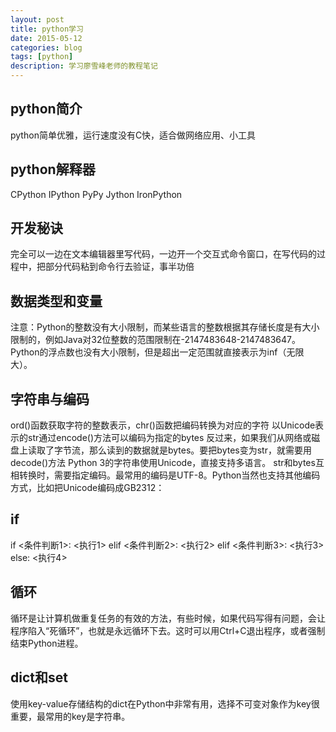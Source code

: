 ```yaml
---
layout: post
title: python学习
date: 2015-05-12
categories: blog
tags: [python]
description: 学习廖雪峰老师的教程笔记
---
```



## python简介

python简单优雅，运行速度没有C快，适合做网络应用、小工具

## python解释器

CPython IPython PyPy Jython IronPython

## 开发秘诀

完全可以一边在文本编辑器里写代码，一边开一个交互式命令窗口，在写代码的过程中，把部分代码粘到命令行去验证，事半功倍

## 数据类型和变量

注意：Python的整数没有大小限制，而某些语言的整数根据其存储长度是有大小限制的，例如Java对32位整数的范围限制在-2147483648-2147483647。
Python的浮点数也没有大小限制，但是超出一定范围就直接表示为inf（无限大）。

## 字符串与编码

ord()函数获取字符的整数表示，chr()函数把编码转换为对应的字符
以Unicode表示的str通过encode()方法可以编码为指定的bytes
反过来，如果我们从网络或磁盘上读取了字节流，那么读到的数据就是bytes。要把bytes变为str，就需要用decode()方法
Python 3的字符串使用Unicode，直接支持多语言。
str和bytes互相转换时，需要指定编码。最常用的编码是UTF-8。Python当然也支持其他编码方式，比如把Unicode编码成GB2312：

## if
if <条件判断1>:
    <执行1>
elif <条件判断2>:
    <执行2>
elif <条件判断3>:
    <执行3>
else:
    <执行4>
	
## 循环

循环是让计算机做重复任务的有效的方法，有些时候，如果代码写得有问题，会让程序陷入“死循环”，也就是永远循环下去。这时可以用Ctrl+C退出程序，或者强制结束Python进程。

## dict和set

使用key-value存储结构的dict在Python中非常有用，选择不可变对象作为key很重要，最常用的key是字符串。












